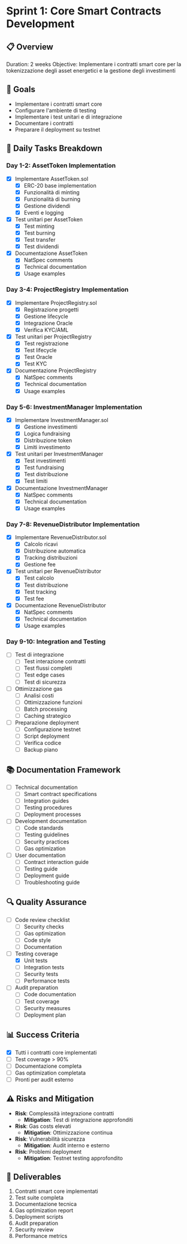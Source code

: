 # Sprint 1: Core Smart Contracts Development

## 📋 Overview
Duration: 2 weeks
Objective: Implementare i contratti smart core per la tokenizzazione degli asset energetici e la gestione degli investimenti

## 🎯 Goals
- Implementare i contratti smart core
- Configurare l'ambiente di testing
- Implementare i test unitari e di integrazione
- Documentare i contratti
- Preparare il deployment su testnet

## 📅 Daily Tasks Breakdown

### Day 1-2: AssetToken Implementation
- [X] Implementare AssetToken.sol
  - [X] ERC-20 base implementation
  - [X] Funzionalità di minting
  - [X] Funzionalità di burning
  - [X] Gestione dividendi
  - [X] Eventi e logging
- [X] Test unitari per AssetToken
  - [X] Test minting
  - [X] Test burning
  - [X] Test transfer
  - [X] Test dividendi
- [X] Documentazione AssetToken
  - [X] NatSpec comments
  - [X] Technical documentation
  - [X] Usage examples

### Day 3-4: ProjectRegistry Implementation
- [X] Implementare ProjectRegistry.sol
  - [X] Registrazione progetti
  - [X] Gestione lifecycle
  - [X] Integrazione Oracle
  - [X] Verifica KYC/AML
- [X] Test unitari per ProjectRegistry
  - [X] Test registrazione
  - [X] Test lifecycle
  - [X] Test Oracle
  - [X] Test KYC
- [X] Documentazione ProjectRegistry
  - [X] NatSpec comments
  - [X] Technical documentation
  - [X] Usage examples

### Day 5-6: InvestmentManager Implementation
- [X] Implementare InvestmentManager.sol
  - [X] Gestione investimenti
  - [X] Logica fundraising
  - [X] Distribuzione token
  - [X] Limiti investimento
- [X] Test unitari per InvestmentManager
  - [X] Test investimenti
  - [X] Test fundraising
  - [X] Test distribuzione
  - [X] Test limiti
- [X] Documentazione InvestmentManager
  - [X] NatSpec comments
  - [X] Technical documentation
  - [X] Usage examples

### Day 7-8: RevenueDistributor Implementation
- [X] Implementare RevenueDistributor.sol
  - [X] Calcolo ricavi
  - [X] Distribuzione automatica
  - [X] Tracking distribuzioni
  - [X] Gestione fee
- [X] Test unitari per RevenueDistributor
  - [X] Test calcolo
  - [X] Test distribuzione
  - [X] Test tracking
  - [X] Test fee
- [X] Documentazione RevenueDistributor
  - [X] NatSpec comments
  - [X] Technical documentation
  - [X] Usage examples

### Day 9-10: Integration and Testing
- [ ] Test di integrazione
  - [ ] Test interazione contratti
  - [ ] Test flussi completi
  - [ ] Test edge cases
  - [ ] Test di sicurezza
- [ ] Ottimizzazione gas
  - [ ] Analisi costi
  - [ ] Ottimizzazione funzioni
  - [ ] Batch processing
  - [ ] Caching strategico
- [ ] Preparazione deployment
  - [ ] Configurazione testnet
  - [ ] Script deployment
  - [ ] Verifica codice
  - [ ] Backup piano

## 📚 Documentation Framework
- [ ] Technical documentation
  - [ ] Smart contract specifications
  - [ ] Integration guides
  - [ ] Testing procedures
  - [ ] Deployment processes
- [ ] Development documentation
  - [ ] Code standards
  - [ ] Testing guidelines
  - [ ] Security practices
  - [ ] Gas optimization
- [ ] User documentation
  - [ ] Contract interaction guide
  - [ ] Testing guide
  - [ ] Deployment guide
  - [ ] Troubleshooting guide

## 🔍 Quality Assurance
- [ ] Code review checklist
  - [ ] Security checks
  - [ ] Gas optimization
  - [ ] Code style
  - [ ] Documentation
- [ ] Testing coverage
  - [X] Unit tests
  - [ ] Integration tests
  - [ ] Security tests
  - [ ] Performance tests
- [ ] Audit preparation
  - [ ] Code documentation
  - [ ] Test coverage
  - [ ] Security measures
  - [ ] Deployment plan

## 📊 Success Criteria
- [X] Tutti i contratti core implementati
- [ ] Test coverage > 90%
- [ ] Documentazione completa
- [ ] Gas optimization completata
- [ ] Pronti per audit esterno

## ⚠️ Risks and Mitigation
- **Risk**: Complessità integrazione contratti
  - **Mitigation**: Test di integrazione approfonditi
- **Risk**: Gas costs elevati
  - **Mitigation**: Ottimizzazione continua
- **Risk**: Vulnerabilità sicurezza
  - **Mitigation**: Audit interno e esterno
- **Risk**: Problemi deployment
  - **Mitigation**: Testnet testing approfondito

## 📝 Deliverables
1. Contratti smart core implementati
2. Test suite completa
3. Documentazione tecnica
4. Gas optimization report
5. Deployment scripts
6. Audit preparation
7. Security review
8. Performance metrics 
